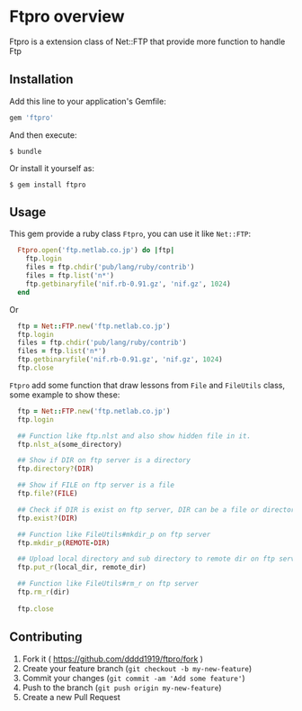 # Ftpro overview

Ftpro is a extension class of Net::FTP that provide more function to handle Ftp

## Installation

Add this line to your application's Gemfile:

```ruby
gem 'ftpro'
```

And then execute:

    $ bundle

Or install it yourself as:

    $ gem install ftpro

## Usage

This gem provide a ruby class `Ftpro`, you can use it like `Net::FTP`:


```ruby
  Ftpro.open('ftp.netlab.co.jp') do |ftp|
    ftp.login
    files = ftp.chdir('pub/lang/ruby/contrib')
    files = ftp.list('n*')
    ftp.getbinaryfile('nif.rb-0.91.gz', 'nif.gz', 1024)
  end
```

Or

```ruby
  ftp = Net::FTP.new('ftp.netlab.co.jp')
  ftp.login
  files = ftp.chdir('pub/lang/ruby/contrib')
  files = ftp.list('n*')
  ftp.getbinaryfile('nif.rb-0.91.gz', 'nif.gz', 1024)
  ftp.close
```

`Ftpro` add some function that draw lessons from `File` and `FileUtils` class, some example to show these:

```ruby
  ftp = Net::FTP.new('ftp.netlab.co.jp')
  ftp.login

  ## Function like ftp.nlst and also show hidden file in it.
  ftp.nlst_a(some_directory)

  ## Show if DIR on ftp server is a directory
  ftp.directory?(DIR)

  ## Show if FILE on ftp server is a file
  ftp.file?(FILE)

  ## Check if DIR is exist on ftp server, DIR can be a file or directory
  ftp.exist?(DIR)

  ## Function like FileUtils#mkdir_p on ftp server
  ftp.mkdir_p(REMOTE-DIR)

  ## Upload local directory and sub directory to remote dir on ftp server, directory will be create if remote dir not exist
  ftp.put_r(local_dir, remote_dir)

  ## Function like FileUtils#rm_r on ftp server
  ftp.rm_r(dir)
  
  ftp.close

```

## Contributing

1. Fork it ( https://github.com/dddd1919/ftpro/fork )
2. Create your feature branch (`git checkout -b my-new-feature`)
3. Commit your changes (`git commit -am 'Add some feature'`)
4. Push to the branch (`git push origin my-new-feature`)
5. Create a new Pull Request
